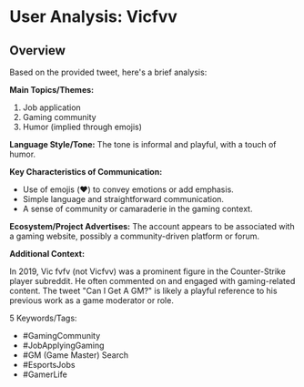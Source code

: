 # User Analysis: Vicfvv

## Overview

Based on the provided tweet, here's a brief analysis:

**Main Topics/Themes:**

1. Job application
2. Gaming community
3. Humor (implied through emojis)

**Language Style/Tone:**
The tone is informal and playful, with a touch of humor.

**Key Characteristics of Communication:**

* Use of emojis (❤️) to convey emotions or add emphasis.
* Simple language and straightforward communication.
* A sense of community or camaraderie in the gaming context.

**Ecosystem/Project Advertises:**
The account appears to be associated with a gaming website, possibly a community-driven platform or forum.

**Additional Context:**

In 2019, Vic fvfv (not Vicfvv) was a prominent figure in the Counter-Strike player subreddit. He often commented on and engaged with gaming-related content. The tweet "Can I Get A GM?" is likely a playful reference to his previous work as a game moderator or role.

5 Keywords/Tags:

* #GamingCommunity
* #JobApplyingGaming
* #GM (Game Master) Search
* #EsportsJobs
* #GamerLife